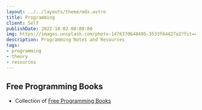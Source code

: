 ```yaml
---
layout: ../../layouts/theme/mdx.astro
title: Programming
client: Self
publishDate: 2022-10-02 00:00:00
img: https://images.unsplash.com/photo-1476370648495-3533f64427a2?fit=crop&w=1400&h=700&q=75
description: Programming Notes and Resources
tags:
- programming
- theory
- resources
---
```


## Free Programming Books

- Collection of [Free Programming Books](https://ebookfoundation.github.io/free-programming-books/)
